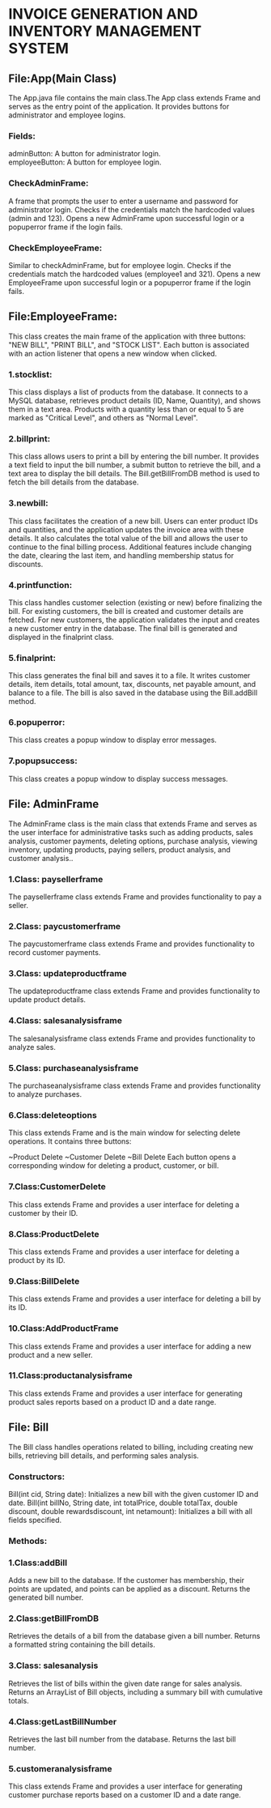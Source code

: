 # INVOICE GENERATION AND INVENTORY MANAGEMENT SYSTEM


## File:App(Main Class)
The App.java file contains the main class.The App class extends Frame and serves as the entry point of the application. It provides buttons for administrator and employee logins.

### Fields:

adminButton: A button for administrator login.<br/>
employeeButton: A button for employee login.

### CheckAdminFrame:

A frame that prompts the user to enter a username and password for administrator login.
Checks if the credentials match the hardcoded values (admin and 123).
Opens a new AdminFrame upon successful login or a popuperror frame if the login fails.

### CheckEmployeeFrame:

Similar to checkAdminFrame, but for employee login.
Checks if the credentials match the hardcoded values (employee1 and 321).
Opens a new EmployeeFrame upon successful login or a popuperror frame if the login fails.

## File:EmployeeFrame:

This class creates the main frame of the application with three buttons: "NEW BILL", "PRINT BILL", and "STOCK LIST".
Each button is associated with an action listener that opens a new window when clicked.

### 1.stocklist:

This class displays a list of products from the database.
It connects to a MySQL database, retrieves product details (ID, Name, Quantity), and shows them in a text area.
Products with a quantity less than or equal to 5 are marked as "Critical Level", and others as "Normal Level".

### 2.billprint:

This class allows users to print a bill by entering the bill number.
It provides a text field to input the bill number, a submit button to retrieve the bill, and a text area to display the bill details.
The Bill.getBillFromDB method is used to fetch the bill details from the database.

### 3.newbill:

This class facilitates the creation of a new bill.
Users can enter product IDs and quantities, and the application updates the invoice area with these details.
It also calculates the total value of the bill and allows the user to continue to the final billing process.
Additional features include changing the date, clearing the last item, and handling membership status for discounts.

### 4.printfunction:

This class handles customer selection (existing or new) before finalizing the bill.
For existing customers, the bill is created and customer details are fetched.
For new customers, the application validates the input and creates a new customer entry in the database.
The final bill is generated and displayed in the finalprint class.

### 5.finalprint:

This class generates the final bill and saves it to a file.
It writes customer details, item details, total amount, tax, discounts, net payable amount, and balance to a file.
The bill is also saved in the database using the Bill.addBill method.

### 6.popuperror:

This class creates a popup window to display error messages.

### 7.popupsuccess:

This class creates a popup window to display success messages.


## File: AdminFrame
The AdminFrame class is the main class that extends Frame and serves as the user interface for administrative tasks such as adding products, sales analysis, customer payments, deleting options, purchase analysis, viewing inventory, updating products, paying sellers, product analysis, and customer analysis..


### 1.Class: paysellerframe
The paysellerframe class extends Frame and provides functionality to pay a seller.

### 2.Class: paycustomerframe
The paycustomerframe class extends Frame and provides functionality to record customer payments.

### 3.Class: updateproductframe
The updateproductframe class extends Frame and provides functionality to update product details.

### 4.Class: salesanalysisframe
The salesanalysisframe class extends Frame and provides functionality to analyze sales.

### 5.Class: purchaseanalysisframe
The purchaseanalysisframe class extends Frame and provides functionality to analyze purchases.

### 6.Class:deleteoptions
This class extends Frame and is the main window for selecting delete operations. It contains three buttons:

~Product Delete
~Customer Delete
~Bill Delete
Each button opens a corresponding window for deleting a product, customer, or bill.

### 7.Class:CustomerDelete
This class extends Frame and provides a user interface for deleting a customer by their ID.

### 8.Class:ProductDelete
This class extends Frame and provides a user interface for deleting a product by its ID.

### 9.Class:BillDelete
This class extends Frame and provides a user interface for deleting a bill by its ID.

### 10.Class:AddProductFrame
This class extends Frame and provides a user interface for adding a new product and a new seller.

### 11.Class:productanalysisframe
This class extends Frame and provides a user interface for generating product sales reports based on a product ID and a date range.


## File: Bill 
The Bill class handles operations related to billing, including creating new bills, retrieving bill details, and performing sales analysis.


### Constructors:
Bill(int cid, String date): Initializes a new bill with the given customer ID and date.
Bill(int billNo, String date, int totalPrice, double totalTax, double discount, double rewardsdiscount, int netamount): Initializes a bill with all fields specified.

### Methods:
### 1.Class:addBill 
Adds a new bill to the database. If the customer has membership, their points are updated, and points can be applied as a discount. Returns the generated bill number.

### 2.Class:getBillFromDB
Retrieves the details of a bill from the database given a bill number. Returns a formatted string containing the bill details.

### 3.Class: salesanalysis
Retrieves the list of bills within the given date range for sales analysis. Returns an ArrayList of Bill objects, including a summary bill with cumulative totals.

### 4.Class:getLastBillNumber
Retrieves the last bill number from the database. Returns the last bill number.

### 5.customeranalysisframe
This class extends Frame and provides a user interface for generating customer purchase reports based on a customer ID and a date range.





